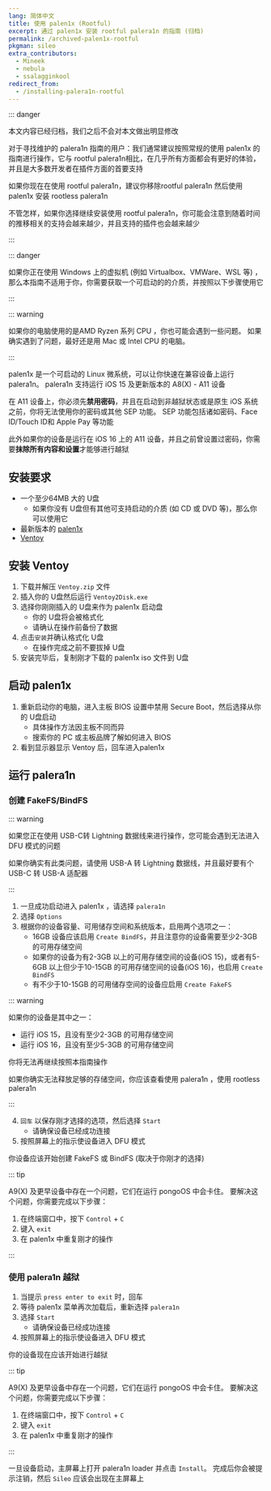 ```yaml
---
lang: 简体中文
title: 使用 palen1x (Rootful)
excerpt: 通过 palen1x 安装 rootful palera1n 的指南 (归档)
permalink: /archived-palen1x-rootful
pkgman: sileo
extra_contributors:
  - Mineek
  - nebula
  - ssalagginkool
redirect_from:
  - /installing-palera1n-rootful
---
```


::: danger

本文内容已经归档，我们之后不会对本文做出明显修改

对于寻找维护的 palera1n 指南的用户：我们通常建议按照常规的<router-link to="/using-palen1x">使用 palen1x</router-link> 的指南进行操作，它与 rootful palera1n相比，在几乎所有方面都会有更好的体验，并且是大多数开发者在插件方面的首要支持

如果你现在在使用 rootful palera1n，建议你<router-link to="/removing-palera1n">移除rootful palera1n</router-link> 然后使用 palen1x <router-link to="/using-palen1x">安装 rootless palera1n</router-link>

不管怎样，如果你选择继续安装使用 rootful palera1n，你可能会注意到随着时间的推移相关的支持会越来越少，并且支持的插件也会越来越少

:::

::: danger

如果你正在使用 Windows 上的虚拟机 (例如 Virtualbox、VMWare、WSL 等) ，那么本指南不适用于你，你需要获取一个可启动的的介质，并按照以下步骤使用它

:::

::: warning

如果你的电脑使用的是AMD Ryzen 系列 CPU ，你也可能会遇到一些问题。 如果确实遇到了问题，最好还是用 Mac 或 Intel CPU 的电脑。

:::

palen1x 是一个可启动的 Linux 微系统，可以让你快速在兼容设备上运行 palera1n。 palera1n 支持运行 iOS 15 及更新版本的 A8(X) - A11 设备

在 A11 设备上，你必须先**禁用密码**，并且在启动到非越狱状态或是原生 iOS 系统之前，你将无法使用你的密码或其他 SEP 功能。 SEP 功能包括诸如密码、Face ID/Touch ID和 Apple Pay 等功能

此外如果你的设备是运行在 iOS 16 上的 A11 设备，并且之前曾设置过密码，你需要**抹除所有内容和设置**才能够进行越狱

## 安装要求

- 一个至少64MB 大的 U盘
  - 如果你没有 U盘但有其他可支持启动的介质 (如 CD 或 DVD 等)，那么你可以使用它
- 最新版本的 [palen1x](https://github.com/palera1n/palen1x/releases)
- [Ventoy](https://github.com/ventoy/Ventoy/releases)

## 安装 Ventoy

1. 下载并解压 `Ventoy.zip` 文件
2. 插入你的 U盘然后运行 `Ventoy2Disk.exe`
3. 选择你刚刚插入的 U盘来作为 palen1x 启动盘
   - 你的 U盘将会被格式化
   - 请确认在操作前备份了数据
4. 点击`安装`并确认格式化 U盘
   - 在操作完成之前不要拔掉 U盘
5. 安装完毕后，复制刚才下载的 palen1x iso 文件到 U盘

## 启动 palen1x

1. 重新启动你的电脑，进入主板 BIOS 设置中禁用 Secure Boot，然后选择从你的 U盘启动
   - 具体操作方法因主板不同而异
   - 搜索你的 PC 或主板品牌了解如何进入 BIOS
2. 看到显示器显示 Ventoy 后，回车进入palen1x

## 运行 palera1n

### 创建 FakeFS/BindFS

::: warning

如果您正在使用 USB-C转 Lightning 数据线来进行操作，您可能会遇到无法进入DFU 模式的问题

如果你确实有此类问题，请使用 USB-A 转 Lightning 数据线，并且最好要有个 USB-C 转 USB-A 适配器

:::

1. 一旦成功启动进入 palen1x ，请选择 `palera1n`
2. 选择 `Options`
3. 根据你的设备容量、可用储存空间和系统版本，启用两个选项之一：
   - 16GB 设备应该启用 `Create BindFS`，并且注意你的设备需要至少2-3GB 的可用存储空间
   - 如果你的设备为有2-3GB 以上的可用存储空间的设备(iOS 15)，或者有5-6GB 以上但少于10-15GB 的可用存储空间的设备(iOS 16)，也启用 `Create BindFS`
   - 有不少于10-15GB 的可用储存空间的设备应启用 `Create FakeFS`

::: warning

如果你的设备是其中之一：

- 运行 iOS 15，且没有至少2-3GB 的可用存储空间
- 运行 iOS 16，且没有至少5-3GB 的可用存储空间

你将无法再继续按照本指南操作

如果你确实无法释放足够的存储空间，你应该查看<router-link to="/using-palen1x">使用 palera1n</router-link> ，使用 rootless palera1n

:::

4. `回车` 以保存刚才选择的选项，然后选择 `Start`
   - 请确保设备已经成功连接
5. 按照屏幕上的指示使设备进入 <router-link to="/faq/#what-is-dfu-mode">DFU 模式</router-link>

你设备应该开始创建 FakeFS 或 BindFS (取决于你刚才的选择)

::: tip

A9(X) 及更早设备中存在一个问题，它们在运行 pongoOS 中会卡住。 要解决这个问题，你需要完成以下步骤：

1. 在终端窗口中，按下 `Control` + `C`
2. 键入 `exit`
3. 在 palen1x 中重复刚才的操作

:::

### 使用 palera1n 越狱

1. 当提示 `press enter to exit` 时，回车
2. 等待 palen1x 菜单再次加载后，重新选择 `palera1n`
3. 选择 `Start`
   - 请确保设备已经成功连接
4. 按照屏幕上的指示使设备进入 <router-link to="/faq/#what-is-dfu-mode">DFU 模式</router-link>

你的设备现在应该开始进行越狱

::: tip

A9(X) 及更早设备中存在一个问题，它们在运行 pongoOS 中会卡住。 要解决这个问题，你需要完成以下步骤：

1. 在终端窗口中，按下 `Control` + `C`
2. 键入 `exit`
3. 在 palen1x 中重复刚才的操作

:::

一旦设备启动，主屏幕上打开 palera1n loader 并点击 `Install`。 完成后你会被提示注销，然后 `Sileo` 应该会出现在主屏幕上
